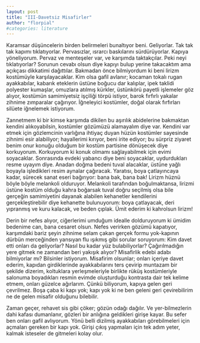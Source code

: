 ```yaml
---
layout: post
title: "III-Davetsiz Misafirler"
author: "florpial"
#categories: literature
---
```


Karamsar düşüncelerin birden belirmeleri bunaltıyor beni. Geliyorlar. Tak tak tak 
kapımı tıklatıyorlar. Pervasızlar, ısrarcı baskılarını sürdürüyorlar. Kapıya yöneliyorum.
Pervaz ve menteşeler var, ve karşımda taktakçılar. Peki neyi tıklatıyorlar? 
Sorunun cevabı olsun diye kapıyı bulup yerine takacaktım ama açıkçası dikkatimi 
dağıttılar. Bakmadan önce bilmiyordum ki beni lirizm kostümüyle karşılayacaklar. 
Kim olsa gafil avlanır; kocaman tokalı rugan ayakkabılar, kabarık eteklerin üstüne boğucu dar kalıplar, 
ipek taklidi polyester kumaşlar, omuzlara atılmış kürkler, üstünkörü payetli işlemeler göz alıyor, 
kostümün samimiyetsiz işçiliği törpü istiyor, barok fırfırlı yakalar zihnime zımparalar 
çağırıyor. İğneleyici kostümler, doğal olarak fırfırları silüete iğnelemek istiyorum. 

Zannetmem ki bir kimse karşımda dikilen bu aşırılık abidelerine bakmaktan kendini 
alıkoyabilsin, kostümler gözümüzü alamayalım diye var. Kendini var etmek için gözlemcinin 
varlığına ihtiyaç duyan hüzün kostümler sayesinde zihnimi esir alabiliyor; hayallerimi kırıyor, 
beni irite ediyor; bu sürpriz ziyaret benim onur konuğu olduğum bir kostüm partisine 
dönüşecek diye korkuyorum. Korkuyorum ki konuk olmamı sağlayabilmek için evimi soyacaklar. 
Sonrasında evdeki yabancı diye beni soyacaklar, uydurdukları resme uyayım diye. Anadan 
doğma bedeni tuval alacaklar, üstüne yağlı boyayla işledikleri resim aynalar çağıracak. 
Yaratısı, boya çatlayıncaya kadar, sürecek sanat eseri bağırıyor: bana bak, bana bak! 
Lirizm hüznü böyle böyle melankoli olduruyor. Melankoli tarafından boğulmaktansa, lirizmi üstüne kostüm olduğu kahra boğarsak tuval doğru 
seçilmiş olsa bile gerçeğin samimiyetini dayanak alabilen kehanetler kendilerini gerçekleştirebilir 
diye kehanette bulunuyorum: boya çatlayacak, deri yıpranmış ve kuru kalacak, ve beden çıplak. Ümit ederim ki 
kahrolsun lirizm! 

Derin bir nefes alıyor, ciğerlerimi umduğum idealle dolduruyorum ki ümidim bedenime can, 
bana cesaret olsun. Nefes verirken gözümü kapatıyor, karşımdaki bariz şeyin
zihnime selam çakan gerçek formu yok-kapının dürbün merceğinden yansıyan flu ışıkmış gibi sorular 
soruyorum: Kim davet etti onları da geliyorlar? Nasıl bu kadar yüz bulabiliyorlar? Çağırılmadığın 
yere gitmek ne zamandan beri yakışık alıyor? Misafirlik edebi adabı bilmiyorlar mı?
Bilsinler istiyorum. Misafirim olsunlar; onları içeriye davet ederim, 
kapıdan girdiklerinde ayakkabılarını ters çevirip muntazam bir şekilde dizerim, 
koltuklara yerleşmeleriyle birlikte rüküş kostümleriyle salonuma boyadıkları resmin 
evimde oluşturduğu kontrasta dair tek kelime etmem, onları güzelce ağırlarım. 
Çünkü biliyorum, kapıya gelen geri çevrilmez. Boşa çaba ki kapı yok; kapı yok ki ne ben 
geleni geri çevirebilirim ne de gelen misafir olduğunu bilebilir.

Zaman geçer, rehavet sis gibi çöker; gözün odağı dağılır. Ve yer-bilmezlerin dahi kafası 
dumanlanır, gözleri bir anlığına geldikleri girişe kayar. Bu sefer ben onları gafil 
avlıyorum. Yönü belli dizilmiş ayakkabıları görebilmeleri için açmaları gereken bir kapı 
yok. Girişi çıkış yapmaları için tek adım yeter, kalmak isteseler de gitmeleri kolay olur.
